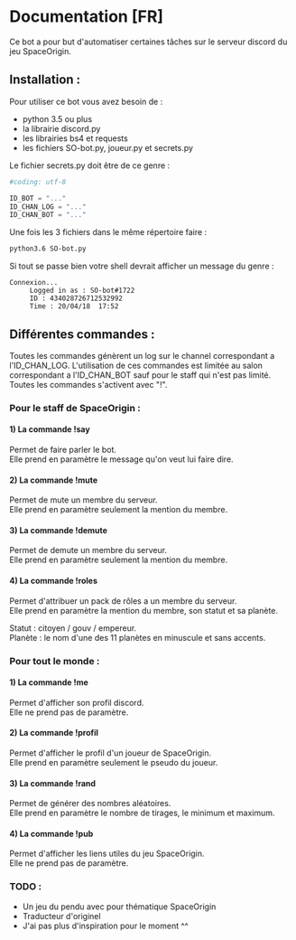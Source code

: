# Documentation [FR]

Ce bot a pour but d'automatiser certaines tâches sur le serveur discord du jeu SpaceOrigin.


## Installation :

Pour utiliser ce bot vous avez besoin de :
* python 3.5 ou plus
* la librairie discord.py
* les librairies bs4 et requests
* les fichiers SO-bot.py, joueur.py et secrets.py

Le fichier secrets.py doit être de ce genre :  
```python
#coding: utf-8

ID_BOT = "..."
ID_CHAN_LOG = "..."
ID_CHAN_BOT = "..."
``` 

Une fois les 3 fichiers dans le même répertoire faire :  
```sh
python3.6 SO-bot.py
```

Si tout se passe bien votre shell devrait afficher un message du genre :  
```
Connexion...
     Logged in as : SO-bot#1722
     ID : 434028726712532992
     Time : 20/04/18  17:52
```

## Différentes commandes :

Toutes les commandes génèrent un log sur le channel correspondant a l'ID_CHAN_LOG. L'utilisation de ces commandes est limitée au salon correspondant a l'ID_CHAN_BOT sauf pour le staff qui n'est pas limité. Toutes les commandes s'activent avec "!".

### Pour le staff de SpaceOrigin :

#### 1) La commande !say

Permet de faire parler le bot.  
Elle prend en paramètre le message qu'on veut lui faire dire.

#### 2) La commande !mute 

Permet de mute un membre du serveur.  
Elle prend en paramètre seulement la mention du membre.

#### 3) La commande !demute

Permet de demute un membre du serveur.  
Elle prend en paramètre seulement la mention du membre.

#### 4) La commande !roles 

Permet d'attribuer un pack de rôles a un membre du serveur.  
Elle prend en paramètre la mention du membre, son statut et sa planète.

Statut : citoyen / gouv / empereur.  
Planète : le nom d'une des 11 planètes en minuscule et sans accents.

### Pour tout le monde : 

#### 1) La commande !me

Permet d'afficher son profil discord.  
Elle ne prend pas de paramètre.

#### 2) La commande !profil 

Permet d'afficher le profil d'un joueur de SpaceOrigin.  
Elle prend en paramètre seulement le pseudo du joueur.

#### 3) La commande !rand

Permet de générer des nombres aléatoires.  
Elle prend en paramètre le nombre de tirages, le minimum et maximum.

#### 4) La commande !pub  

Permet d'afficher les liens utiles du jeu SpaceOrigin.  
Elle ne prend pas de paramètre.

### TODO :

* Un jeu du pendu avec pour thématique SpaceOrigin
* Traducteur d'originel
* J'ai pas plus d'inspiration pour le moment ^^


